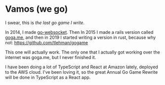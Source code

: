 # Vamos (we go)

I swear, this is _the last go game I write_.

In 2014, I made [go-websocket](https://github.com/tlehman/go-websocket). Then In 2015 I made a rails version called [goga.me](https://github.com/tlehman/goga.me), and then in 2019 I started writing a version in rust, because why not: https://github.com/tlehman/gogame

This one will actually work. The only one that I actually got working over the internet was goga.me, but I never finished it.

I have been doing a lot of TypeScript and React at Amazon lately, deployed to the AWS cloud. I've been loving it, so the great Annual Go Game Rewrite will be done in TypeScript as a React app.